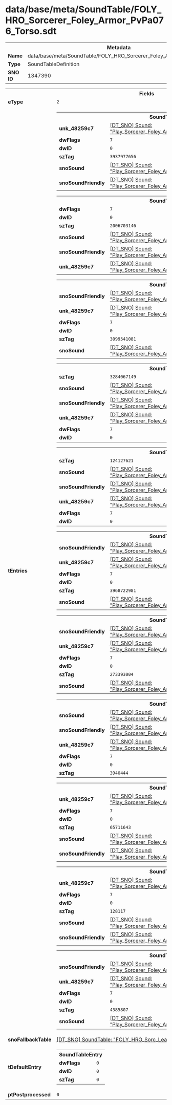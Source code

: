 <h1>data/base/meta/SoundTable/FOLY_HRO_Sorcerer_Foley_Armor_PvPa076_Torso.sdt</h1><table><tr><th colspan="100%">Metadata</th></tr><tr><td><b>Name</b></td><td>data/base/meta/SoundTable/FOLY_HRO_Sorcerer_Foley_Armor_PvPa076_Torso.sdt</td></tr><tr><td><b>Type</b></td><td>SoundTableDefinition</td></tr><tr><td><b>SNO ID</b></td><td>1347390</td></tr></table>

<table><tr><th colspan="100%">Fields</th></tr><tr><td><b>eType</b></td><td><code>2</code></td></tr><tr><td><b>tEntries</b></td><td><table><tr><th colspan="100%">SoundTableEntry</th></tr><tr><td><b>unk_48259c7</b></td><td><a href="..\Sound\Play_Sorcerer_Foley_Armor_PvPa076_Torso_AttackQuick_3P_Enemy.snd.md">[DT_SNO] Sound: "Play_Sorcerer_Foley_Armor_PvPa076_Torso_AttackQuick_3P_Enemy"</a></td></tr><tr><td><b>dwFlags</b></td><td><code>7</code></td></tr><tr><td><b>dwID</b></td><td><code>0</code></td></tr><tr><td><b>szTag</b></td><td><code>3937977656</code></td></tr><tr><td><b>snoSound</b></td><td><a href="..\Sound\Play_Sorcerer_Foley_Armor_PvPa076_Torso_AttackQuick_1P.snd.md">[DT_SNO] Sound: "Play_Sorcerer_Foley_Armor_PvPa076_Torso_AttackQuick_1P"</a></td></tr><tr><td><b>snoSoundFriendly</b></td><td><a href="..\Sound\Play_Sorcerer_Foley_Armor_PvPa076_Torso_AttackQuick_3P_Friendly.snd.md">[DT_SNO] Sound: "Play_Sorcerer_Foley_Armor_PvPa076_Torso_AttackQuick_3P_Friendly"</a></td></tr></table>


<table><tr><th colspan="100%">SoundTableEntry</th></tr><tr><td><b>dwFlags</b></td><td><code>7</code></td></tr><tr><td><b>dwID</b></td><td><code>0</code></td></tr><tr><td><b>szTag</b></td><td><code>2006703146</code></td></tr><tr><td><b>snoSound</b></td><td><a href="..\Sound\Play_Sorcerer_Foley_Armor_PvPa076_Torso_AttackBig_1P.snd.md">[DT_SNO] Sound: "Play_Sorcerer_Foley_Armor_PvPa076_Torso_AttackBig_1P"</a></td></tr><tr><td><b>snoSoundFriendly</b></td><td><a href="..\Sound\Play_Sorcerer_Foley_Armor_PvPa076_Torso_AttackBig_3P_Friendly.snd.md">[DT_SNO] Sound: "Play_Sorcerer_Foley_Armor_PvPa076_Torso_AttackBig_3P_Friendly"</a></td></tr><tr><td><b>unk_48259c7</b></td><td><a href="..\Sound\Play_Sorcerer_Foley_Armor_PvPa076_Torso_AttackBig_3P_Enemy.snd.md">[DT_SNO] Sound: "Play_Sorcerer_Foley_Armor_PvPa076_Torso_AttackBig_3P_Enemy"</a></td></tr></table>


<table><tr><th colspan="100%">SoundTableEntry</th></tr><tr><td><b>snoSoundFriendly</b></td><td><a href="..\Sound\Play_Sorcerer_Foley_Armor_PvPa076_Torso_AttackQuick_3P_Friendly.snd.md">[DT_SNO] Sound: "Play_Sorcerer_Foley_Armor_PvPa076_Torso_AttackQuick_3P_Friendly"</a></td></tr><tr><td><b>unk_48259c7</b></td><td><a href="..\Sound\Play_Sorcerer_Foley_Armor_PvPa076_Torso_AttackQuick_3P_Enemy.snd.md">[DT_SNO] Sound: "Play_Sorcerer_Foley_Armor_PvPa076_Torso_AttackQuick_3P_Enemy"</a></td></tr><tr><td><b>dwFlags</b></td><td><code>7</code></td></tr><tr><td><b>dwID</b></td><td><code>0</code></td></tr><tr><td><b>szTag</b></td><td><code>3099541081</code></td></tr><tr><td><b>snoSound</b></td><td><a href="..\Sound\Play_Sorcerer_Foley_Armor_PvPa076_Torso_AttackQuick_1P.snd.md">[DT_SNO] Sound: "Play_Sorcerer_Foley_Armor_PvPa076_Torso_AttackQuick_1P"</a></td></tr></table>


<table><tr><th colspan="100%">SoundTableEntry</th></tr><tr><td><b>szTag</b></td><td><code>3284067149</code></td></tr><tr><td><b>snoSound</b></td><td><a href="..\Sound\Play_Sorcerer_Foley_Armor_PvPa076_Torso_Bodyfall_1P.snd.md">[DT_SNO] Sound: "Play_Sorcerer_Foley_Armor_PvPa076_Torso_Bodyfall_1P"</a></td></tr><tr><td><b>snoSoundFriendly</b></td><td><a href="..\Sound\Play_Sorcerer_Foley_Armor_PvPa076_Torso_Bodyfall_3P_Friendly.snd.md">[DT_SNO] Sound: "Play_Sorcerer_Foley_Armor_PvPa076_Torso_Bodyfall_3P_Friendly"</a></td></tr><tr><td><b>unk_48259c7</b></td><td><a href="..\Sound\Play_Sorcerer_Foley_Armor_PvPa076_Torso_Bodyfall_3P_Enemy.snd.md">[DT_SNO] Sound: "Play_Sorcerer_Foley_Armor_PvPa076_Torso_Bodyfall_3P_Enemy"</a></td></tr><tr><td><b>dwFlags</b></td><td><code>7</code></td></tr><tr><td><b>dwID</b></td><td><code>0</code></td></tr></table>


<table><tr><th colspan="100%">SoundTableEntry</th></tr><tr><td><b>szTag</b></td><td><code>124127621</code></td></tr><tr><td><b>snoSound</b></td><td><a href="..\Sound\Play_Sorcerer_Foley_Armor_PvPa076_Torso_Evade_1P.snd.md">[DT_SNO] Sound: "Play_Sorcerer_Foley_Armor_PvPa076_Torso_Evade_1P"</a></td></tr><tr><td><b>snoSoundFriendly</b></td><td><a href="..\Sound\Play_Sorcerer_Foley_Armor_PvPa076_Torso_Evade_3P_Friendly.snd.md">[DT_SNO] Sound: "Play_Sorcerer_Foley_Armor_PvPa076_Torso_Evade_3P_Friendly"</a></td></tr><tr><td><b>unk_48259c7</b></td><td><a href="..\Sound\Play_Sorcerer_Foley_Armor_PvPa076_Torso_Evade_3P_Enemy.snd.md">[DT_SNO] Sound: "Play_Sorcerer_Foley_Armor_PvPa076_Torso_Evade_3P_Enemy"</a></td></tr><tr><td><b>dwFlags</b></td><td><code>7</code></td></tr><tr><td><b>dwID</b></td><td><code>0</code></td></tr></table>


<table><tr><th colspan="100%">SoundTableEntry</th></tr><tr><td><b>snoSoundFriendly</b></td><td><a href="..\Sound\Play_Sorcerer_Foley_Armor_PvPa076_Torso_GetHit_3P_Friendly.snd.md">[DT_SNO] Sound: "Play_Sorcerer_Foley_Armor_PvPa076_Torso_GetHit_3P_Friendly"</a></td></tr><tr><td><b>unk_48259c7</b></td><td><a href="..\Sound\Play_Sorcerer_Foley_Armor_PvPa076_Torso_GetHit_3P_Enemy.snd.md">[DT_SNO] Sound: "Play_Sorcerer_Foley_Armor_PvPa076_Torso_GetHit_3P_Enemy"</a></td></tr><tr><td><b>dwFlags</b></td><td><code>7</code></td></tr><tr><td><b>dwID</b></td><td><code>0</code></td></tr><tr><td><b>szTag</b></td><td><code>3968722981</code></td></tr><tr><td><b>snoSound</b></td><td><a href="..\Sound\Play_Sorcerer_Foley_Armor_PvPa076_Torso_GetHit_1P.snd.md">[DT_SNO] Sound: "Play_Sorcerer_Foley_Armor_PvPa076_Torso_GetHit_1P"</a></td></tr></table>


<table><tr><th colspan="100%">SoundTableEntry</th></tr><tr><td><b>snoSoundFriendly</b></td><td><a href="..\Sound\Play_Sorcerer_Foley_Armor_PvPa076_Torso_GetHit_3P_Friendly.snd.md">[DT_SNO] Sound: "Play_Sorcerer_Foley_Armor_PvPa076_Torso_GetHit_3P_Friendly"</a></td></tr><tr><td><b>unk_48259c7</b></td><td><a href="..\Sound\Play_Sorcerer_Foley_Armor_PvPa076_Torso_GetHit_3P_Enemy.snd.md">[DT_SNO] Sound: "Play_Sorcerer_Foley_Armor_PvPa076_Torso_GetHit_3P_Enemy"</a></td></tr><tr><td><b>dwFlags</b></td><td><code>7</code></td></tr><tr><td><b>dwID</b></td><td><code>0</code></td></tr><tr><td><b>szTag</b></td><td><code>273393004</code></td></tr><tr><td><b>snoSound</b></td><td><a href="..\Sound\Play_Sorcerer_Foley_Armor_PvPa076_Torso_GetHit_1P.snd.md">[DT_SNO] Sound: "Play_Sorcerer_Foley_Armor_PvPa076_Torso_GetHit_1P"</a></td></tr></table>


<table><tr><th colspan="100%">SoundTableEntry</th></tr><tr><td><b>snoSound</b></td><td><a href="..\Sound\Play_Sorcerer_Foley_Armor_PvPa076_Torso_Jump_1P.snd.md">[DT_SNO] Sound: "Play_Sorcerer_Foley_Armor_PvPa076_Torso_Jump_1P"</a></td></tr><tr><td><b>snoSoundFriendly</b></td><td><a href="..\Sound\Play_Sorcerer_Foley_Armor_PvPa076_Torso_Jump_3P_Friendly.snd.md">[DT_SNO] Sound: "Play_Sorcerer_Foley_Armor_PvPa076_Torso_Jump_3P_Friendly"</a></td></tr><tr><td><b>unk_48259c7</b></td><td><a href="..\Sound\Play_Sorcerer_Foley_Armor_PvPa076_Torso_Jump_3P_Enemy.snd.md">[DT_SNO] Sound: "Play_Sorcerer_Foley_Armor_PvPa076_Torso_Jump_3P_Enemy"</a></td></tr><tr><td><b>dwFlags</b></td><td><code>7</code></td></tr><tr><td><b>dwID</b></td><td><code>0</code></td></tr><tr><td><b>szTag</b></td><td><code>3940444</code></td></tr></table>


<table><tr><th colspan="100%">SoundTableEntry</th></tr><tr><td><b>unk_48259c7</b></td><td><a href="..\Sound\Play_Sorcerer_Foley_Armor_PvPa076_Torso_JumpLand_3P_Enemy.snd.md">[DT_SNO] Sound: "Play_Sorcerer_Foley_Armor_PvPa076_Torso_JumpLand_3P_Enemy"</a></td></tr><tr><td><b>dwFlags</b></td><td><code>7</code></td></tr><tr><td><b>dwID</b></td><td><code>0</code></td></tr><tr><td><b>szTag</b></td><td><code>65711643</code></td></tr><tr><td><b>snoSound</b></td><td><a href="..\Sound\Play_Sorcerer_Foley_Armor_PvPa076_Torso_JumpLand_1P.snd.md">[DT_SNO] Sound: "Play_Sorcerer_Foley_Armor_PvPa076_Torso_JumpLand_1P"</a></td></tr><tr><td><b>snoSoundFriendly</b></td><td><a href="..\Sound\Play_Sorcerer_Foley_Armor_PvPa076_Torso_JumpLand_3P_Friendly.snd.md">[DT_SNO] Sound: "Play_Sorcerer_Foley_Armor_PvPa076_Torso_JumpLand_3P_Friendly"</a></td></tr></table>


<table><tr><th colspan="100%">SoundTableEntry</th></tr><tr><td><b>unk_48259c7</b></td><td><a href="..\Sound\Play_Sorcerer_Foley_Armor_PvPa076_Torso_Run_3P_Enemy.snd.md">[DT_SNO] Sound: "Play_Sorcerer_Foley_Armor_PvPa076_Torso_Run_3P_Enemy"</a></td></tr><tr><td><b>dwFlags</b></td><td><code>7</code></td></tr><tr><td><b>dwID</b></td><td><code>0</code></td></tr><tr><td><b>szTag</b></td><td><code>128117</code></td></tr><tr><td><b>snoSound</b></td><td><a href="..\Sound\Play_Sorcerer_Foley_Armor_PvPa076_Torso_Run_1P.snd.md">[DT_SNO] Sound: "Play_Sorcerer_Foley_Armor_PvPa076_Torso_Run_1P"</a></td></tr><tr><td><b>snoSoundFriendly</b></td><td><a href="..\Sound\Play_Sorcerer_Foley_Armor_PvPa076_Torso_Run_3P_Friendly.snd.md">[DT_SNO] Sound: "Play_Sorcerer_Foley_Armor_PvPa076_Torso_Run_3P_Friendly"</a></td></tr></table>


<table><tr><th colspan="100%">SoundTableEntry</th></tr><tr><td><b>snoSoundFriendly</b></td><td><a href="..\Sound\Play_Sorcerer_Foley_Armor_PvPa076_Torso_Walk_3P_Friendly.snd.md">[DT_SNO] Sound: "Play_Sorcerer_Foley_Armor_PvPa076_Torso_Walk_3P_Friendly"</a></td></tr><tr><td><b>unk_48259c7</b></td><td><a href="..\Sound\Play_Sorcerer_Foley_Armor_PvPa076_Torso_Walk_3P_Enemy.snd.md">[DT_SNO] Sound: "Play_Sorcerer_Foley_Armor_PvPa076_Torso_Walk_3P_Enemy"</a></td></tr><tr><td><b>dwFlags</b></td><td><code>7</code></td></tr><tr><td><b>dwID</b></td><td><code>0</code></td></tr><tr><td><b>szTag</b></td><td><code>4385807</code></td></tr><tr><td><b>snoSound</b></td><td><a href="..\Sound\Play_Sorcerer_Foley_Armor_PvPa076_Torso_Walk_1P.snd.md">[DT_SNO] Sound: "Play_Sorcerer_Foley_Armor_PvPa076_Torso_Walk_1P"</a></td></tr></table>


</td></tr><tr><td><b>snoFallbackTable</b></td><td><a href="FOLY_HRO_Sorc_Leather.sdt.md">[DT_SNO] SoundTable: "FOLY_HRO_Sorc_Leather"</a></td></tr><tr><td><b>tDefaultEntry</b></td><td><table><tr><th colspan="100%">SoundTableEntry</th></tr><tr><td><b>dwFlags</b></td><td><code>0</code></td></tr><tr><td><b>dwID</b></td><td><code>0</code></td></tr><tr><td><b>szTag</b></td><td><code>0</code></td></tr></table>

</td></tr><tr><td><b>ptPostprocessed</b></td><td><code>0</code></td></tr></table>

